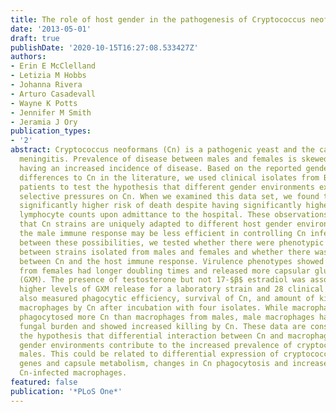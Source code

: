 ```yaml
---
title: The role of host gender in the pathogenesis of Cryptococcus neoformans infections
date: '2013-05-01'
draft: true
publishDate: '2020-10-15T16:27:08.533427Z'
authors:
- Erin E McClelland
- Letizia M Hobbs
- Johanna Rivera
- Arturo Casadevall
- Wayne K Potts
- Jennifer M Smith
- Jeramia J Ory
publication_types:
- '2'
abstract: Cryptococcus neoformans (Cn) is a pathogenic yeast and the cause of cryptococcal
  meningitis. Prevalence of disease between males and females is skewed, with males
  having an increased incidence of disease. Based on the reported gender susceptibility
  differences to Cn in the literature, we used clinical isolates from Botswanan HIV-infected
  patients to test the hypothesis that different gender environments exerted different
  selective pressures on Cn. When we examined this data set, we found that men had
  significantly higher risk of death despite having significantly higher CD4(+) T
  lymphocyte counts upon admittance to the hospital. These observations suggested
  that Cn strains are uniquely adapted to different host gender environments and that
  the male immune response may be less efficient in controlling Cn infection. To discriminate
  between these possibilities, we tested whether there were phenotypic differences
  between strains isolated from males and females and whether there was an interaction
  between Cn and the host immune response. Virulence phenotypes showed that Cn isolates
  from females had longer doubling times and released more capsular glucoronoxylomannan
  (GXM). The presence of testosterone but not 17-$β$ estradiol was associated with
  higher levels of GXM release for a laboratory strain and 28 clinical isolates. We
  also measured phagocytic efficiency, survival of Cn, and amount of killing of human
  macrophages by Cn after incubation with four isolates. While macrophages from females
  phagocytosed more Cn than macrophages from males, male macrophages had a higher
  fungal burden and showed increased killing by Cn. These data are consistent with
  the hypothesis that differential interaction between Cn and macrophages within different
  gender environments contribute to the increased prevalence of cryptococcosis in
  males. This could be related to differential expression of cryptococcal virulence
  genes and capsule metabolism, changes in Cn phagocytosis and increased death of
  Cn-infected macrophages.
featured: false
publication: '*PLoS One*'
---
```


